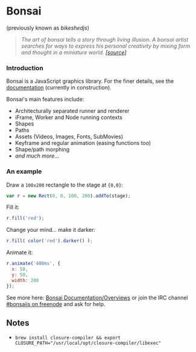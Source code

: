 # Bonsai

(previously known as *bikeshedjs*)

 > *The art of bonsai tells a story through living illusion. A bonsai artist searches for ways to express his personal creativity by mixing form and thought in a miniature world.* [*[source]*](http://whatijustlearned.wordpress.com/2011/04/22/bonsai-heaven-and-earth-in-one-container/)

### Introduction

Bonsai is a JavaScript graphics library. For the finer details, see the [documentation](http://docs.bonsaijs.org) (currently in construction).

Bonsai's main features include:

 * Architecturally separated runner and renderer
 * iFrame, Worker and Node running contexts
 * Shapes
 * Paths
 * Assets (Videos, Images, Fonts, SubMovies)
 * Keyframe and regular animation (easing functions too)
 * Shape/path morphing
 * *and much more*...

### An example

Draw a `100x200` rectangle to the stage at `{0,0}`:

```js
var r = new Rect(0, 0, 100, 200).addTo(stage);
```

Fill it:

```js
r.fill('red');
```

Change your mind... make it darker:

```js
r.fill( color('red').darker() );
```

Animate it:

```js
r.animate('400ms', {
  x: 50,
  y: 50,
  width: 200
});
```

See more here: [Bonsai Documentation/Overviews](http://docs.bonsaijs.org) or
join the IRC channel [#bonsaijs on freenode](http://webchat.freenode.net/?channels=bonsaijs) and ask for help.

## Notes

- `brew install closure-compiler && export CLOSURE_PATH="/usr/local/opt/closure-compiler/libexec"`
